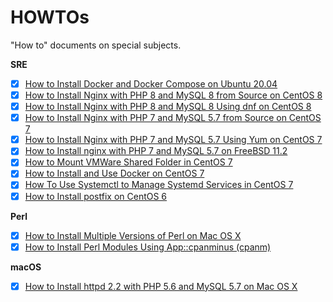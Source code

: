 # HOWTOs

"How to" documents on special subjects.

**SRE**

- [x] [How to Install Docker and Docker Compose on Ubuntu 20.04](howto-install-docker-and-docker-compose-on-ubuntu20.04.md)
- [x] [How to Install Nginx with PHP 8 and MySQL 8 from Source on CentOS 8](howto-install-nginx-php8-mysql8-from-source-on-centos8.md)
- [x] [How to Install Nginx with PHP 8 and MySQL 8 Using dnf on CentOS 8](howto-install-nginx-php8-mysql8-using-dnf-on-centos8.md)
- [x] [How to Install Nginx with PHP 7 and MySQL 5.7 from Source on CentOS 7](howto-install-nginx-php7-mysql57-from-source-on-centos7.md)
- [x] [How to Install Nginx with PHP 7 and MySQL 5.7 Using Yum on CentOS 7](howto-install-nginx-php7-mysql57-using-yum-on-centos7.md)
- [x] [How to Install nginx with PHP 7 and MySQL 5.7 on FreeBSD 11.2](howto-install-nginx-php7-mysql57-on-freebsd11.md)
- [x] [How to Mount VMWare Shared Folder in CentOS 7](howto-mount-vmware-shared-folder-in-centos7.md)
- [x] [How to Install and Use Docker on CentOS 7](howto-install-and-use-docker-on-centos7.md)
- [x] [How To Use Systemctl to Manage Systemd Services in CentOS 7](howto-use-systemctl-to-manage-systemd-services-in-centos7.md)
- [x] [How to Install postfix on CentOS 6](howto-install-postfix-on-centos6.md)

**Perl**

- [x] [How to Install Multiple Versions of Perl on Mac OS X](howto-install-multiple-versions-of-perl-on-macosx.md)
- [x] [How to Install Perl Modules Using App::cpanminus (cpanm)](howto-install-perl-moudles-using-cpanminus.md)

**macOS**

- [x] [How to Install httpd 2.2 with PHP 5.6 and MySQL 5.7 on Mac OS X](howto-install-httpd22-php56-mysql57-on-macosx.md)
